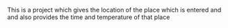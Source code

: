 This is a project which gives the location of the place which is entered and and also provides the time and temperature of that place
